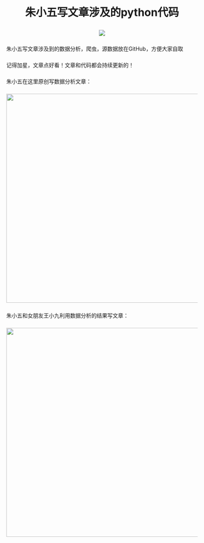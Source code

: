 # <p align="center">朱小五写文章涉及的python代码</p>


<p align="center">
    <a href="">
        <img src="https://img.shields.io/badge/状态-持续更新中-brightgreen.svg">
        </a>
</p>

### 
朱小五写文章涉及到的数据分析，爬虫，源数据放在GitHub，方便大家自取
</br>

### 
记得加星，文章点好看！文章和代码都会持续更新的！

### 
朱小五在这里原创写数据分析文章：
### 
<img src="https://github.com/zpw1995/aotodata/blob/master/wanshuju.jpg" width="550" />

### 
朱小五和女朋友王小九利用数据分析的结果写文章：
### 
<img src="https://github.com/zpw1995/aotodata/blob/master/aotudata.png" width="550" />






